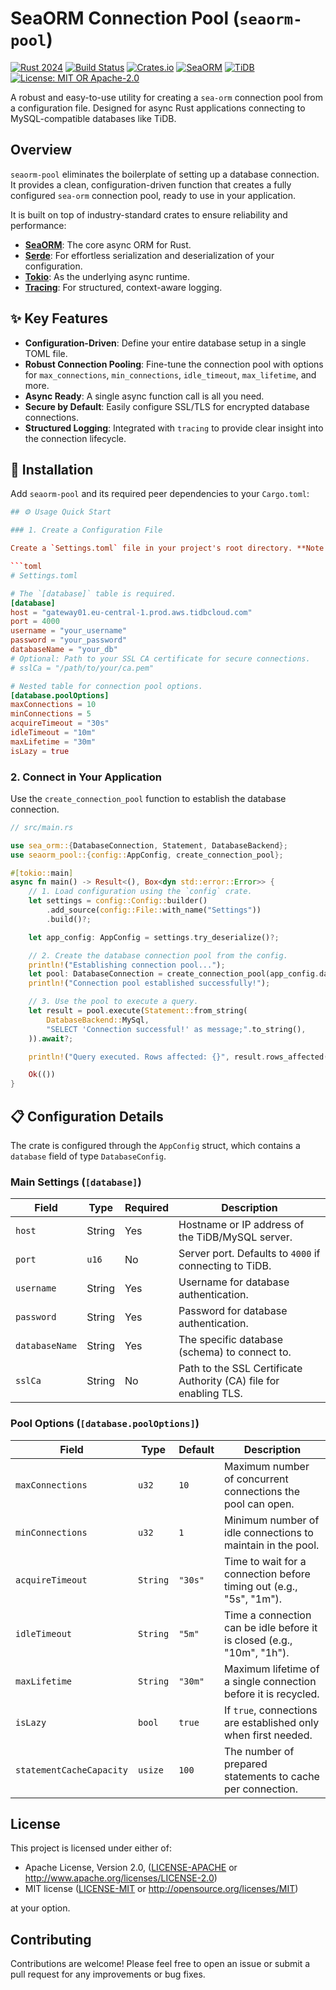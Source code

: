 # SeaORM Connection Pool (`seaorm-pool`)

[![Rust 2024](https://img.shields.io/badge/Rust-2024-93450a?style=for-the-badge&logo=rust)](https://www.rust-lang.org)
[![Build Status](https://img.shields.io/github/actions/workflow/status/RustLangLatam/seaorm-pool/rust.yml?branch=main&style=for-the-badge&logo=githubactions)](https://github.com/[RustLangLatam/seaorm-pool/actions)
[![Crates.io](https://img.shields.io/crates/v/seaorm-pool?label=seaorm-pool&style=for-the-badge&logo=rust)](https://crates.io/crates/seaorm-pool)
[![SeaORM](https://img.shields.io/badge/SeaORM-1.1-00758F?style=for-the-badge&logo=rust)](https://www.sea-orm.com/)
[![TiDB](https://img.shields.io/badge/Supports-TiDB-4E64E7?style=for-the-badge&logo=tidb)](https://www.pingcap.com/tidb/)
[![License: MIT OR Apache-2.0](https://img.shields.io/badge/License-MIT%20%2F%20Apache--2.0-blue?style=for-the-badge)](https://opensource.org/licenses/MIT)

A robust and easy-to-use utility for creating a `sea-orm` connection pool from a configuration file. Designed for async Rust applications connecting to MySQL-compatible databases like TiDB.

## Overview

`seaorm-pool` eliminates the boilerplate of setting up a database connection. It provides a clean, configuration-driven function that creates a fully configured `sea-orm` connection pool, ready to use in your application.

It is built on top of industry-standard crates to ensure reliability and performance:

- **[SeaORM](https://www.sea-orm.com/)**: The core async ORM for Rust.
- **[Serde](https://serde.rs/)**: For effortless serialization and deserialization of your configuration.
- **[Tokio](https://tokio.rs/)**: As the underlying async runtime.
- **[Tracing](https://github.com/tokio-rs/tracing)**: For structured, context-aware logging.

## ✨ Key Features

- **Configuration-Driven**: Define your entire database setup in a single TOML file.
- **Robust Connection Pooling**: Fine-tune the connection pool with options for `max_connections`, `min_connections`, `idle_timeout`, `max_lifetime`, and more.
- **Async Ready**: A single async function call is all you need.
- **Secure by Default**: Easily configure SSL/TLS for encrypted database connections.
- **Structured Logging**: Integrated with `tracing` to provide clear insight into the connection lifecycle.

## 🚀 Installation

Add `seaorm-pool` and its required peer dependencies to your `Cargo.toml`:

```toml
## ⚙️ Usage Quick Start

### 1. Create a Configuration File

Create a `Settings.toml` file in your project's root directory. **Note that the configuration must be under a `[database]` table** to match the crate's `AppConfig` struct.

```toml
# Settings.toml

# The `[database]` table is required.
[database]
host = "gateway01.eu-central-1.prod.aws.tidbcloud.com"
port = 4000
username = "your_username"
password = "your_password"
databaseName = "your_db"
# Optional: Path to your SSL CA certificate for secure connections.
# sslCa = "/path/to/your/ca.pem"

# Nested table for connection pool options.
[database.poolOptions]
maxConnections = 10
minConnections = 5
acquireTimeout = "30s"
idleTimeout = "10m"
maxLifetime = "30m"
isLazy = true
```

### 2. Connect in Your Application

Use the `create_connection_pool` function to establish the database connection.

```rust
// src/main.rs

use sea_orm::{DatabaseConnection, Statement, DatabaseBackend};
use seaorm_pool::{config::AppConfig, create_connection_pool};

#[tokio::main]
async fn main() -> Result<(), Box<dyn std::error::Error>> {
    // 1. Load configuration using the `config` crate.
    let settings = config::Config::builder()
        .add_source(config::File::with_name("Settings"))
        .build()?;

    let app_config: AppConfig = settings.try_deserialize()?;

    // 2. Create the database connection pool from the config.
    println!("Establishing connection pool...");
    let pool: DatabaseConnection = create_connection_pool(app_config.database).await?;
    println!("Connection pool established successfully!");

    // 3. Use the pool to execute a query.
    let result = pool.execute(Statement::from_string(
        DatabaseBackend::MySql,
        "SELECT 'Connection successful!' as message;".to_string(),
    )).await?;

    println!("Query executed. Rows affected: {}", result.rows_affected());

    Ok(())
}
```

## 📋 Configuration Details

The crate is configured through the `AppConfig` struct, which contains a `database` field of type `DatabaseConfig`.

### Main Settings (`[database]`)

| Field          | Type           | Required | Description                                                                |
| -------------- | -------------- | -------- | -------------------------------------------------------------------------- |
| `host`         | String         | Yes      | Hostname or IP address of the TiDB/MySQL server.                           |
| `port`         | `u16`          | No       | Server port. Defaults to `4000` if connecting to TiDB.                     |
| `username`     | String         | Yes      | Username for database authentication.                                      |
| `password`     | String         | Yes      | Password for database authentication.                                      |
| `databaseName` | String         | Yes      | The specific database (schema) to connect to.                              |
| `sslCa`        | String         | No       | Path to the SSL Certificate Authority (CA) file for enabling TLS.          |

### Pool Options (`[database.poolOptions]`)

| Field                  | Type      | Default      | Description                                                                    |
| ---------------------- | --------- | ------------ | ------------------------------------------------------------------------------ |
| `maxConnections`       | `u32`     | `10`         | Maximum number of concurrent connections the pool can open.                    |
| `minConnections`       | `u32`     | `1`          | Minimum number of idle connections to maintain in the pool.                    |
| `acquireTimeout`       | `String`  | `"30s"`      | Time to wait for a connection before timing out (e.g., "5s", "1m").            |
| `idleTimeout`          | `String`  | `"5m"`       | Time a connection can be idle before it is closed (e.g., "10m", "1h").         |
| `maxLifetime`          | `String`  | `"30m"`      | Maximum lifetime of a single connection before it is recycled.                 |
| `isLazy`               | `bool`    | `true`       | If `true`, connections are established only when first needed.                 |
| `statementCacheCapacity` | `usize` | `100`        | The number of prepared statements to cache per connection.                     |


## License

This project is licensed under either of:

- Apache License, Version 2.0, ([LICENSE-APACHE](LICENSE-APACHE) or http://www.apache.org/licenses/LICENSE-2.0)
- MIT license ([LICENSE-MIT](LICENSE-MIT) or http://opensource.org/licenses/MIT)

at your option.

## Contributing

Contributions are welcome! Please feel free to open an issue or submit a pull request for any improvements or bug fixes.